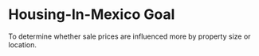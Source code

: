 # Housing-In-Mexico Goal
To determine whether sale prices are influenced more by property size or location.
